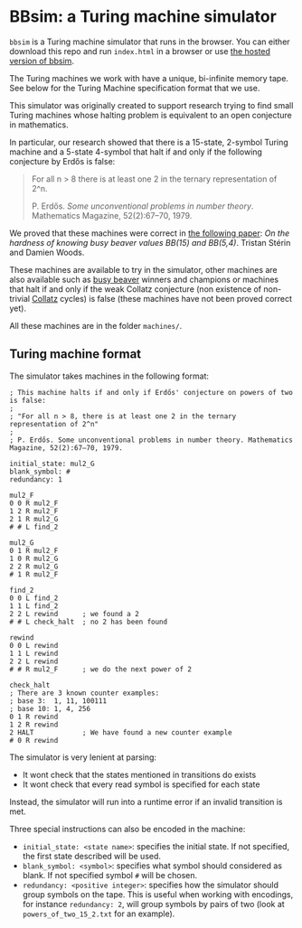 # BBsim: a Turing machine simulator

`bbsim` is a Turing machine simulator that runs in the browser. You can either download this repo and run `index.html` in a browser or use [the hosted version of bbsim](https://dna.hamilton.ie/tsterin/bbsim).

The Turing machines we work with have a unique, bi-infinite memory tape. See below for the Turing Machine specification format that we use.

This simulator was originally created to support research trying to find small Turing machines whose halting problem is equivalent to an open conjecture in mathematics.

In particular, our research showed that there is a 15-state, 2-symbol Turing machine and a 5-state 4-symbol that halt if and only if the following conjecture by Erdős is false:

> For all n > 8 there is at least one 2 in the ternary representation of 2^n.
>
> P. Erdős. _Some unconventional problems in number theory_. Mathematics Magazine, 52(2):67–70, 1979.

We proved that these machines were correct in [the following paper](): _On the hardness of knowing busy beaver values BB(15) and BB(5,4)_. Tristan Stérin and Damien Woods.

These machines are available to try in the simulator, other machines are also available such as [busy beaver](https://webusers.imj-prg.fr/~pascal.michel/bbc.html) winners and champions or machines that halt if and only if the weak Collatz conjecture (non existence of non-trivial [Collatz](https://en.wikipedia.org/wiki/Collatz_conjecture) cycles) is false (these machines have not been proved correct yet).

All these machines are in the folder `machines/`.

## Turing machine format

The simulator takes machines in the following format:

```
; This machine halts if and only if Erdős' conjecture on powers of two is false:
;
; "For all n > 8, there is at least one 2 in the ternary representation of 2^n"
;
; P. Erdős. Some unconventional problems in number theory. Mathematics Magazine, 52(2):67–70, 1979.

initial_state: mul2_G
blank_symbol: #
redundancy: 1

mul2_F
0 0 R mul2_F
1 2 R mul2_F
2 1 R mul2_G
# # L find_2

mul2_G
0 1 R mul2_F
1 0 R mul2_G
2 2 R mul2_G
# 1 R mul2_F

find_2
0 0 L find_2
1 1 L find_2
2 2 L rewind      ; we found a 2
# # L check_halt  ; no 2 has been found

rewind
0 0 L rewind
1 1 L rewind
2 2 L rewind
# # R mul2_F      ; we do the next power of 2

check_halt
; There are 3 known counter examples:
; base 3:  1, 11, 100111
; base 10: 1, 4, 256
0 1 R rewind
1 2 R rewind
2 HALT            ; We have found a new counter example
# 0 R rewind
```

The simulator is very lenient at parsing:

- It wont check that the states mentioned in transitions do exists
- It wont check that every read symbol is specified for each state

Instead, the simulator will run into a runtime error if an invalid transition is met.

Three special instructions can also be encoded in the machine:

- `initial_state: <state name>`: specifies the initial state. If not specified, the first state described will be used.
- `blank_symbol: <symbol>`: specifies what symbol should considered as blank. If not specified symbol `#` will be chosen.
- `redundancy: <positive integer>`: specifies how the simulator should group symbols on the tape. This is useful when working with encodings, for instance `redundancy: 2`, will group symbols by pairs of two (look at `powers_of_two_15_2.txt` for an example).
